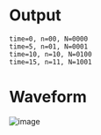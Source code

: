 # Output
```
time=0, n=00, N=0000
time=5, n=01, N=0001
time=10, n=10, N=0100
time=15, n=11, N=1001
```

# Waveform

![image](https://github.com/user-attachments/assets/394716a9-6247-49c1-9e55-9c038cbdf535)
